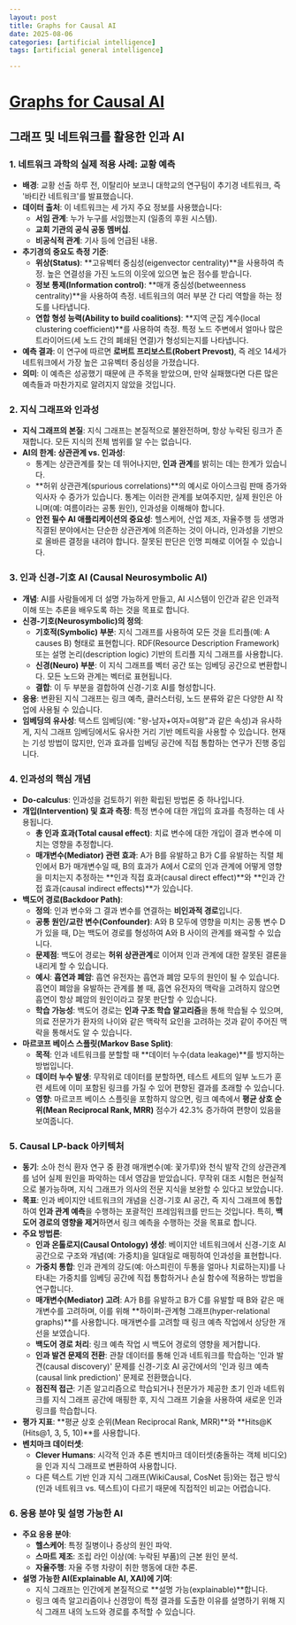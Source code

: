 ```yaml
---
layout: post
title: Graphs for Causal AI
date: 2025-08-06
categories: [artificial intelligence]
tags: [artificial general intelligence]

---
```


# [Graphs for Causal AI](https://notebooklm.google.com/notebook/036594e3-13f8-46df-b6d0-417f259a054d?artifactId=c869ede0-b647-40dc-9659-1d7636702e31)


## 그래프 및 네트워크를 활용한 인과 AI

### 1. 네트워크 과학의 실제 적용 사례: 교황 예측

*   **배경**: 교황 선출 하루 전, 이탈리아 보코니 대학교의 연구팀이 추기경 네트워크, 즉 '바티칸 네트워크'를 발표했습니다.
*   **데이터 출처**: 이 네트워크는 세 가지 주요 정보를 사용했습니다:
    *   **서임 관계**: 누가 누구를 서임했는지 (일종의 후원 시스템).
    *   **교회 기관의 공식 공동 멤버십**.
    *   **비공식적 관계**: 기사 등에 언급된 내용.
*   **추기경의 중요도 측정 기준**:
    *   **위상(Status)**: **고유벡터 중심성(eigenvector centrality)**을 사용하여 측정. 높은 연결성을 가진 노드의 이웃에 있으면 높은 점수를 받습니다.
    *   **정보 통제(Information control)**: **매개 중심성(betweenness centrality)**을 사용하여 측정. 네트워크의 여러 부분 간 다리 역할을 하는 정도를 나타냅니다.
    *   **연합 형성 능력(Ability to build coalitions)**: **지역 군집 계수(local clustering coefficient)**를 사용하여 측정. 특정 노드 주변에서 얼마나 많은 트라이어드(세 노드 간의 폐쇄된 연결)가 형성되는지를 나타냅니다.
*   **예측 결과**: 이 연구에 따르면 **로버트 프리보스트(Robert Prevost)**, 즉 레오 14세가 네트워크에서 가장 높은 고유벡터 중심성을 가졌습니다.
*   **의미**: 이 예측은 성공했기 때문에 큰 주목을 받았으며, 만약 실패했다면 다른 많은 예측들과 마찬가지로 알려지지 않았을 것입니다.

### 2. 지식 그래프와 인과성

*   **지식 그래프의 본질**: 지식 그래프는 본질적으로 불완전하며, 항상 누락된 링크가 존재합니다. 모든 지식의 전체 범위를 알 수는 없습니다.
*   **AI의 한계: 상관관계 vs. 인과성**:
    *   통계는 상관관계를 찾는 데 뛰어나지만, **인과 관계**를 밝히는 데는 한계가 있습니다.
    *   **허위 상관관계(spurious correlations)**의 예시로 아이스크림 판매 증가와 익사자 수 증가가 있습니다. 통계는 이러한 관계를 보여주지만, 실제 원인은 아니며(예: 여름이라는 공통 원인), 인과성을 이해해야 합니다.
    *   **안전 필수 AI 애플리케이션의 중요성**: 헬스케어, 산업 제조, 자율주행 등 생명과 직결된 분야에서는 단순한 상관관계에 의존하는 것이 아니라, 인과성을 기반으로 올바른 결정을 내려야 합니다. 잘못된 판단은 인명 피해로 이어질 수 있습니다.

### 3. 인과 신경-기호 AI (Causal Neurosymbolic AI)

*   **개념**: AI를 사람들에게 더 설명 가능하게 만들고, AI 시스템이 인간과 같은 인과적 이해 또는 추론을 배우도록 하는 것을 목표로 합니다.
*   **신경-기호(Neurosymbolic)의 정의**:
    *   **기호적(Symbolic) 부분**: 지식 그래프를 사용하여 모든 것을 트리플(예: A causes B) 형태로 표현합니다. RDF(Resource Description Framework) 또는 설명 논리(description logic) 기반의 트리플 지식 그래프를 사용합니다.
    *   **신경(Neuro) 부분**: 이 지식 그래프를 벡터 공간 또는 임베딩 공간으로 변환합니다. 모든 노드와 관계는 벡터로 표현됩니다.
    *   **결합**: 이 두 부분을 결합하여 신경-기호 AI를 형성합니다.
*   **응용**: 변환된 지식 그래프는 링크 예측, 클러스터링, 노드 분류와 같은 다양한 AI 작업에 사용될 수 있습니다.
*   **임베딩의 유사성**: 텍스트 임베딩(예: "왕-남자+여자=여왕"과 같은 속성)과 유사하게, 지식 그래프 임베딩에서도 유사한 거리 기반 메트릭을 사용할 수 있습니다. 현재는 기성 방법이 많지만, 인과 효과를 임베딩 공간에 직접 통합하는 연구가 진행 중입니다.

### 4. 인과성의 핵심 개념

*   **Do-calculus**: 인과성을 검토하기 위한 확립된 방법론 중 하나입니다.
*   **개입(Intervention) 및 효과 측정**: 특정 변수에 대한 개입의 효과를 측정하는 데 사용됩니다.
    *   **총 인과 효과(Total causal effect)**: 치료 변수에 대한 개입이 결과 변수에 미치는 영향을 추정합니다.
    *   **매개변수(Mediator) 관련 효과**: A가 B를 유발하고 B가 C를 유발하는 직렬 체인에서 B가 매개변수일 때, B의 효과가 A에서 C로의 인과 관계에 어떻게 영향을 미치는지 추정하는 **인과 직접 효과(causal direct effect)**와 **인과 간접 효과(causal indirect effects)**가 있습니다.
*   **백도어 경로(Backdoor Path)**:
    *   **정의**: 인과 변수와 그 결과 변수를 연결하는 **비인과적 경로**입니다.
    *   **공통 원인/교란 변수(Confounder)**: A와 B 모두에 영향을 미치는 공통 변수 D가 있을 때, D는 백도어 경로를 형성하여 A와 B 사이의 관계를 왜곡할 수 있습니다.
    *   **문제점**: 백도어 경로는 **허위 상관관계**로 이어져 인과 관계에 대한 잘못된 결론을 내리게 할 수 있습니다.
    *   **예시**: **흡연과 폐암**: 흡연 유전자는 흡연과 폐암 모두의 원인이 될 수 있습니다. 흡연이 폐암을 유발하는 관계를 볼 때, 흡연 유전자의 맥락을 고려하지 않으면 흡연이 항상 폐암의 원인이라고 잘못 판단할 수 있습니다.
    *   **학습 가능성**: 백도어 경로는 **인과 구조 학습 알고리즘**을 통해 학습될 수 있으며, 의료 전문가가 환자의 나이와 같은 맥락적 요인을 고려하는 것과 같이 주어진 맥락을 통해서도 알 수 있습니다.
*   **마르코프 베이스 스플릿(Markov Base Split)**:
    *   **목적**: 인과 네트워크를 분할할 때 **데이터 누수(data leakage)**를 방지하는 방법입니다.
    *   **데이터 누수 발생**: 무작위로 데이터를 분할하면, 테스트 세트의 일부 노드가 훈련 세트에 이미 포함된 링크를 가질 수 있어 편향된 결과를 초래할 수 있습니다.
    *   **영향**: 마르코프 베이스 스플릿을 포함하지 않으면, 링크 예측에서 **평균 상호 순위(Mean Reciprocal Rank, MRR)** 점수가 42.3% 증가하여 편향이 있음을 보여줍니다.

### 5. Causal LP-back 아키텍처

*   **동기**: 소아 천식 환자 연구 중 환경 매개변수(예: 꽃가루)와 천식 발작 간의 상관관계를 넘어 실제 원인을 파악하는 데서 영감을 받았습니다. 무작위 대조 시험은 현실적으로 불가능하며, 지식 그래프가 의사의 전문 지식을 보완할 수 있다고 보았습니다.
*   **목표**: 인과 베이지안 네트워크의 개념을 신경-기호 AI 공간, 즉 지식 그래프에 통합하여 **인과 관계 예측**을 수행하는 포괄적인 프레임워크를 만드는 것입니다. 특히, **백도어 경로의 영향을 제거**하면서 링크 예측을 수행하는 것을 목표로 합니다.
*   **주요 방법론**:
    *   **인과 온톨로지(Causal Ontology) 생성**: 베이지안 네트워크에서 신경-기호 AI 공간으로 구조와 개념(예: 가중치)을 일대일로 매핑하여 인과성을 표현합니다.
    *   **가중치 통합**: 인과 관계의 강도(예: 아스피린이 두통을 얼마나 치료하는지)를 나타내는 가중치를 임베딩 공간에 직접 통합하거나 손실 함수에 적용하는 방법을 연구합니다.
    *   **매개변수(Mediator) 고려**: A가 B를 유발하고 B가 C를 유발할 때 B와 같은 매개변수를 고려하며, 이를 위해 **하이퍼-관계형 그래프(hyper-relational graphs)**를 사용합니다. 매개변수를 고려할 때 링크 예측 작업에서 상당한 개선을 보였습니다.
    *   **백도어 경로 처리**: 링크 예측 작업 시 백도어 경로의 영향을 제거합니다.
    *   **인과 발견 문제의 전환**: 관찰 데이터를 통해 인과 네트워크를 학습하는 '인과 발견(causal discovery)' 문제를 신경-기호 AI 공간에서의 '인과 링크 예측(causal link prediction)' 문제로 전환했습니다.
    *   **점진적 접근**: 기존 알고리즘으로 학습되거나 전문가가 제공한 초기 인과 네트워크를 지식 그래프 공간에 매핑한 후, 지식 그래프 기술을 사용하여 새로운 인과 링크를 학습합니다.
*   **평가 지표**: **평균 상호 순위(Mean Reciprocal Rank, MRR)**와 **Hits@K (Hits@1, 3, 5, 10)**를 사용합니다.
*   **벤치마크 데이터셋**:
    *   **Clever Humans**: 시각적 인과 추론 벤치마크 데이터셋(충돌하는 객체 비디오)을 인과 지식 그래프로 변환하여 사용합니다.
    *   다른 텍스트 기반 인과 지식 그래프(WikiCausal, CosNet 등)와는 접근 방식(인과 네트워크 vs. 텍스트)이 다르기 때문에 직접적인 비교는 어렵습니다.

### 6. 응용 분야 및 설명 가능한 AI

*   **주요 응용 분야**:
    *   **헬스케어**: 특정 질병이나 증상의 원인 파악.
    *   **스마트 제조**: 조립 라인 이상(예: 누락된 부품)의 근본 원인 분석.
    *   **자율주행**: 자율 주행 차량이 취한 행동에 대한 추론.
*   **설명 가능한 AI(Explainable AI, XAI)에 기여**:
    *   지식 그래프는 인간에게 본질적으로 **설명 가능(explainable)**합니다.
    *   링크 예측 알고리즘이나 신경망이 특정 결과를 도출한 이유를 설명하기 위해 지식 그래프 내의 노드와 경로를 추적할 수 있습니다.

